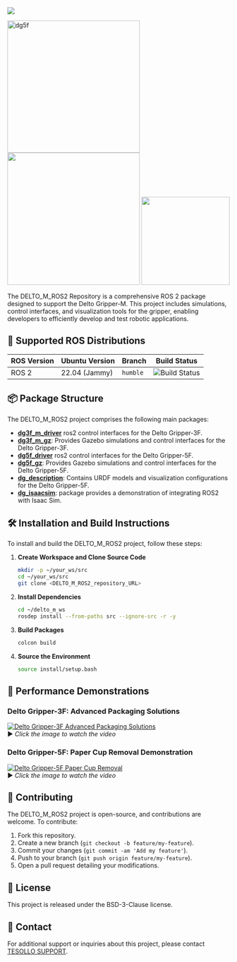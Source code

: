 <img src="/dg_description/image/title.svg"/>

<img src="/dg_description/image/dg5f_1.png" alt="dg5f" width="300px"/> <img src="https://en.tesollo.com/wp-content/uploads/2024/12/DG-5F-6-1.webp" width="300px"/> <img src="https://tesollo.com/wp-content/uploads/2024/12/DG-3F-5-1.webp" width="200px"/> 



The DELTO_M_ROS2 Repository is a comprehensive ROS 2 package designed to support the Delto Gripper-M. This project includes simulations, control interfaces, and visualization tools for the gripper, enabling developers to efficiently develop and test robotic applications.


## 📌 **Supported ROS Distributions**

|  **ROS Version** |  **Ubuntu Version** |  **Branch** | **Build Status** |
|------------------|----------------------|---------------|---------------|
| ROS 2            | 22.04 (Jammy)        | `humble`        | ![Build Status](https://github.com/Tesollo-Delto/DELTO_M_ROS2/actions/workflows/ci.yaml/badge.svg?branch=humble) |


## 📦 Package Structure

The DELTO_M_ROS2 project comprises the following main packages:
- [**dg3f_m_driver**](/dg3f_m_driver/) ros2 control interfaces for the Delto Gripper-3F.
- [**dg3f_m_gz**](/dg3f_m_gz/): Provides Gazebo simulations and control interfaces for the Delto Gripper-3F. 
- [**dg5f_driver**](/dg5f_driver/) ros2 control interfaces for the Delto Gripper-5F.
- [**dg5f_gz**](/dg5f_gz/): Provides Gazebo simulations and control interfaces for the Delto Gripper-5F.
- [**dg_description**](/dg_description/): Contains URDF models and visualization configurations for the Delto Gripper-5F.
- [**dg_isaacsim**](/dg_isaacsim/):  package provides a demonstration of integrating ROS2 with Isaac Sim.


## 🛠️ Installation and Build Instructions

To install and build the DELTO_M_ROS2 project, follow these steps:

1. **Create Workspace and Clone Source Code**

   ```bash
   mkdir -p ~/your_ws/src
   cd ~/your_ws/src
   git clone <DELTO_M_ROS2_repository_URL>
   ```

2. **Install Dependencies**

   ```bash
   cd ~/delto_m_ws
   rosdep install --from-paths src --ignore-src -r -y
   ```

3. **Build Packages**

   ```bash
   colcon build
   ```

4. **Source the Environment**

   ```bash
   source install/setup.bash
   ```


## 🎯 **Performance Demonstrations**

### **Delto Gripper-3F: Advanced Packaging Solutions**

[![Delto Gripper-3F Advanced Packaging Solutions](https://img.youtube.com/vi/x6QCdgl5r8Q/sddefault.jpg)](https://www.youtube.com/watch?v=x6QCdgl5r8Q)  
▶️ *Click the image to watch the video*


### **Delto Gripper-5F: Paper Cup Removal Demonstration**

[![Delto Gripper-5F Paper Cup Removal](https://img.youtube.com/vi/MlUSlto5R9U/sddefault.jpg)](https://www.youtube.com/watch?v=MlUSlto5R9U)  
▶️ *Click the image to watch the video*

## 🤝 Contributing

The DELTO_M_ROS2 project is open-source, and contributions are welcome. To contribute:

1. Fork this repository.
2. Create a new branch (`git checkout -b feature/my-feature`).
3. Commit your changes (`git commit -am 'Add my feature'`).
4. Push to your branch (`git push origin feature/my-feature`).
5. Open a pull request detailing your modifications.


## 📄 License

This project is released under the BSD-3-Clause license.


## 📧 Contact

For additional support or inquiries about this project, please contact [TESOLLO SUPPORT](mailto:support@tesollo.com). 
